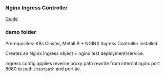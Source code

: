 ### Nginx Ingress Controller
[Guide](https://github.com/marcel-dempers/docker-development-youtube-series/tree/master/kubernetes/ingress/controller/nginx)


### demo folder
Prerequisites: K8s Cluster, MetalLB + NGINX Ingress Controller installed

Creates an Nginx Ingress object + nginx test deployment/service.

Ingress config applies reverse proxy path rewrite from internal nginx port 8080 to path `/testpath` and port `80`.